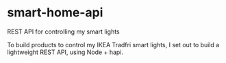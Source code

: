 # smart-home-api
REST API for controlling my smart lights

To build products to control my IKEA Tradfri smart lights, I set out to build a lightweight REST API, using Node + hapi.
